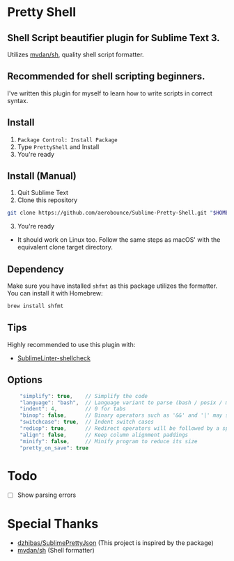 # Pretty Shell

## Shell Script beautifier plugin for Sublime Text 3.
Utilizes [mvdan/sh](https://github.com/mvdan/sh), quality shell script formatter.

## Recommended for shell scripting beginners.
I've written this plugin for myself to learn how to write scripts in correct syntax.

## Install
1. `Package Control: Install Package`
2. Type `PrettyShell` and Install
3. You're ready

## Install (Manual)
1. Quit Sublime Text
2. Clone this repository

```bash
git clone https://github.com/aerobounce/Sublime-Pretty-Shell.git "$HOME/Library/Application Support/Sublime Text 3/Packages/PrettyShell"
```

3. You're ready

- It should work on Linux too. Follow the same steps as macOS' with the equivalent clone target directory.

## Dependency
Make sure you have installed `shfmt` as this package utilizes the formatter.\
You can install it with Homebrew:

```bash
brew install shfmt
```

## Tips
Highly recommended to use this plugin with:

- [SublimeLinter-shellcheck](https://packagecontrol.io/packages/SublimeLinter-shellcheck)

## Options
```javascript
    "simplify": true,    // Simplify the code
    "language": "bash",  // Language variant to parse (bash / posix / mksh)
    "indent": 4,         // 0 for tabs
    "binop": false,      // Binary operators such as '&&' and '|' may start a line
    "switchcase": true,  // Indent switch cases
    "rediop": true,      // Redirect operators will be followed by a space
    "align": false,      // Keep column alignment paddings
    "minify": false,     // Minify program to reduce its size
    "pretty_on_save": true
```

# Todo
- [ ] Show parsing errors

# Special Thanks
- [dzhibas/SublimePrettyJson](https://github.com/dzhibas/SublimePrettyJson) (This project is inspired by the package)
- [mvdan/sh](https://github.com/mvdan/sh) (Shell formatter)
